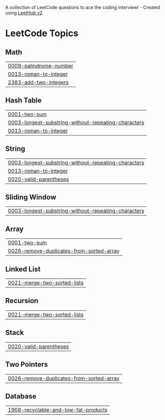A collection of LeetCode questions to ace the coding interview! - Created using [LeetHub v2](https://github.com/arunbhardwaj/LeetHub-2.0)
<!---LeetCode Topics Start-->
# LeetCode Topics
## Math
|  |
| ------- |
| [0009-palindrome-number](https://github.com/Ugurhandasdemir/LeetCode/tree/master/0009-palindrome-number) |
| [0013-roman-to-integer](https://github.com/Ugurhandasdemir/LeetCode/tree/master/0013-roman-to-integer) |
| [2383-add-two-integers](https://github.com/Ugurhandasdemir/LeetCode/tree/master/2383-add-two-integers) |
## Hash Table
|  |
| ------- |
| [0001-two-sum](https://github.com/Ugurhandasdemir/LeetCode/tree/master/0001-two-sum) |
| [0003-longest-substring-without-repeating-characters](https://github.com/Ugurhandasdemir/LeetCode/tree/master/0003-longest-substring-without-repeating-characters) |
| [0013-roman-to-integer](https://github.com/Ugurhandasdemir/LeetCode/tree/master/0013-roman-to-integer) |
## String
|  |
| ------- |
| [0003-longest-substring-without-repeating-characters](https://github.com/Ugurhandasdemir/LeetCode/tree/master/0003-longest-substring-without-repeating-characters) |
| [0013-roman-to-integer](https://github.com/Ugurhandasdemir/LeetCode/tree/master/0013-roman-to-integer) |
| [0020-valid-parentheses](https://github.com/Ugurhandasdemir/LeetCode/tree/master/0020-valid-parentheses) |
## Sliding Window
|  |
| ------- |
| [0003-longest-substring-without-repeating-characters](https://github.com/Ugurhandasdemir/LeetCode/tree/master/0003-longest-substring-without-repeating-characters) |
## Array
|  |
| ------- |
| [0001-two-sum](https://github.com/Ugurhandasdemir/LeetCode/tree/master/0001-two-sum) |
| [0026-remove-duplicates-from-sorted-array](https://github.com/Ugurhandasdemir/LeetCode/tree/master/0026-remove-duplicates-from-sorted-array) |
## Linked List
|  |
| ------- |
| [0021-merge-two-sorted-lists](https://github.com/Ugurhandasdemir/LeetCode/tree/master/0021-merge-two-sorted-lists) |
## Recursion
|  |
| ------- |
| [0021-merge-two-sorted-lists](https://github.com/Ugurhandasdemir/LeetCode/tree/master/0021-merge-two-sorted-lists) |
## Stack
|  |
| ------- |
| [0020-valid-parentheses](https://github.com/Ugurhandasdemir/LeetCode/tree/master/0020-valid-parentheses) |
## Two Pointers
|  |
| ------- |
| [0026-remove-duplicates-from-sorted-array](https://github.com/Ugurhandasdemir/LeetCode/tree/master/0026-remove-duplicates-from-sorted-array) |
## Database
|  |
| ------- |
| [1908-recyclable-and-low-fat-products](https://github.com/Ugurhandasdemir/LeetCode/tree/master/1908-recyclable-and-low-fat-products) |
<!---LeetCode Topics End-->